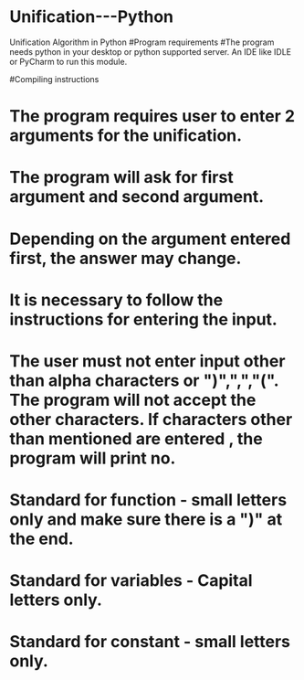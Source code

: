 # Unification---Python
Unification Algorithm in Python
#Program requirements
#The program needs python in your desktop or  python supported server. An IDE like IDLE or PyCharm to run this module.

#Compiling instructions
# The program requires user to enter 2 arguments for the unification.
# The program will ask for first argument and second argument.
# Depending on the argument entered first, the answer may change.
# It is necessary to follow the instructions for entering the input.
# The user must not enter input other than alpha characters or ")",",","(". The program will not accept the other characters. If characters other than mentioned are entered , the program will print no.
# Standard for function - small letters only  and make sure there is a ")" at the end.
# Standard for variables - Capital letters only.
# Standard for constant - small letters only.
